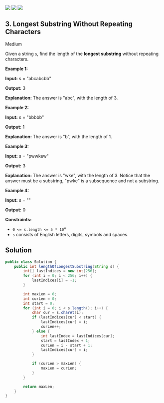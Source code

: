 [![](https://img.shields.io/github/stars/javadev/LeetCode-in-Java?label=Stars&style=flat-square)](https://github.com/javadev/LeetCode-in-Java)
[![](https://img.shields.io/github/forks/javadev/LeetCode-in-Java?label=Fork%20me%20on%20GitHub%20&style=flat-square)](https://github.com/javadev/LeetCode-in-Java/fork)
[![](https://img.shields.io/badge/-LeetCode%20in%20Kotlin-blue?style=flat-square)](https://github.com/javadev/LeetCode-in-Kotlin)

## 3\. Longest Substring Without Repeating Characters

Medium

Given a string `s`, find the length of the **longest substring** without repeating characters.

**Example 1:**

**Input:** s = "abcabcbb"

**Output:** 3

**Explanation:** The answer is "abc", with the length of 3. 

**Example 2:**

**Input:** s = "bbbbb"

**Output:** 1

**Explanation:** The answer is "b", with the length of 1. 

**Example 3:**

**Input:** s = "pwwkew"

**Output:** 3

**Explanation:** The answer is "wke", with the length of 3. Notice that the answer must be a substring, "pwke" is a subsequence and not a substring. 

**Example 4:**

**Input:** s = ""

**Output:** 0 

**Constraints:**

*   <code>0 <= s.length <= 5 * 10<sup>4</sup></code>
*   `s` consists of English letters, digits, symbols and spaces.

## Solution

```java
public class Solution {
    public int lengthOfLongestSubstring(String s) {
        int[] lastIndices = new int[256];
        for (int i = 0; i < 256; i++) {
            lastIndices[i] = -1;
        }

        int maxLen = 0;
        int curLen = 0;
        int start = 0;
        for (int i = 0; i < s.length(); i++) {
            char cur = s.charAt(i);
            if (lastIndices[cur] < start) {
                lastIndices[cur] = i;
                curLen++;
            } else {
                int lastIndex = lastIndices[cur];
                start = lastIndex + 1;
                curLen = i - start + 1;
                lastIndices[cur] = i;
            }

            if (curLen > maxLen) {
                maxLen = curLen;
            }
        }

        return maxLen;
    }
}
```